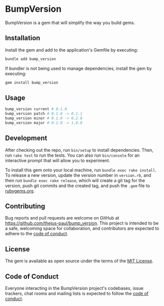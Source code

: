 # BumpVersion

BumpVersion is a gem that will simplify the way you build gems.

## Installation

Install the gem and add to the application's Gemfile by executing:

```sh
bundle add bump_version
```

If bundler is not being used to manage dependencies, install the gem by executing:

```sh
gem install bump_version
```

## Usage

```sh
bump_version current # 0.1.0
bump_version patch # 0.1.0 -> 0.1.1
bump_version minor # 0.1.0 -> 0.2.0
bump_version major # 0.1.0 -> 1.0.0
```

## Development

After checking out the repo, run `bin/setup` to install dependencies. Then, run `rake test` to run the tests. You can also run `bin/console` for an interactive prompt that will allow you to experiment.

To install this gem onto your local machine, run `bundle exec rake install`. To release a new version, update the version number in `version.rb`, and then run `bundle exec rake release`, which will create a git tag for the version, push git commits and the created tag, and push the `.gem` file to [rubygems.org](https://rubygems.org).

## Contributing

Bug reports and pull requests are welcome on GitHub at <https://github.com/thejus-paul/bump_version>. This project is intended to be a safe, welcoming space for collaboration, and contributors are expected to adhere to the [code of conduct](https://github.com/thejus-paul/bump_version/blob/master/CODE_OF_CONDUCT.md).

## License

The gem is available as open source under the terms of the [MIT License](https://opensource.org/licenses/MIT).

## Code of Conduct

Everyone interacting in the BumpVersion project's codebases, issue trackers, chat rooms and mailing lists is expected to follow the [code of conduct](https://github.com/thejus-paul/bump_version/blob/master/CODE_OF_CONDUCT.md).
